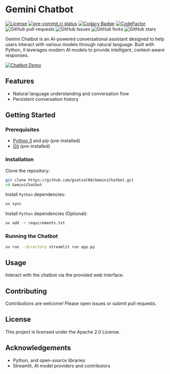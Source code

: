# Gemini Chatbot

[![License](https://img.shields.io/badge/License-Apache_2.0-blue.svg)](https://img.shields.io/github/license/gvatsal60/gemini-chatbot)
[![pre-commit.ci status](https://results.pre-commit.ci/badge/github/gvatsal60/gemini-chatbot/master.svg)](https://results.pre-commit.ci/latest/github/gvatsal60/gemini-chatbot/HEAD)
[![Codacy Badge](https://app.codacy.com/project/badge/Grade/65deeabfad78410990cbcd87bfc1d1fa)](https://app.codacy.com/gh/gvatsal60/gemini-chatbot/dashboard?utm_source=gh&utm_medium=referral&utm_content=&utm_campaign=Badge_grade)
[![CodeFactor](https://www.codefactor.io/repository/github/gvatsal60/gemini-chatbot/badge)](https://www.codefactor.io/repository/github/gvatsal60/gemini-chatbot)
![GitHub pull-requests](https://img.shields.io/github/issues-pr/gvatsal60/gemini-chatbot)
![GitHub Issues](https://img.shields.io/github/issues/gvatsal60/gemini-chatbot)
![GitHub forks](https://img.shields.io/github/forks/gvatsal60/gemini-chatbot)
![GitHub stars](https://img.shields.io/github/stars/gvatsal60/gemini-chatbot)

Gemini Chatbot is an AI-powered conversational assistant designed to help users interact with various models through natural language. Built with Python, it leverages modern AI models to provide intelligent, context-aware responses.

[![Chatbot Demo](https://img.shields.io/badge/Launch-Chatbot-blue)](https://gvatsal60-gemini-chatbot.hf.space)

## Features

- Natural language understanding and conversation flow
- Persistent conversation history

## Getting Started

### Prerequisites

- [Python 3](https://www.python.org/) and pip (pre-installed)
- [Git](https://git-scm.com/) (pre-installed)

### Installation

Clone the repository:

```bash
git clone https://github.com/gvatsal60/GeminiChatbot.git
cd GeminiChatbot
```

Install `Python` dependencies:

```bash
uv sync
```

Install `Python` dependencies (Optional):

```bash
uv add -r requirements.txt
```

### Running the Chatbot

```bash
uv run --directory streamlit run app.py
```

## Usage

Interact with the chatbot via the provided web interface.

## Contributing

Contributions are welcome! Please open issues or submit pull requests.

## License

This project is licensed under the Apache 2.0 License.

## Acknowledgements

- Python, and open-source libraries
- Streamlit, AI model providers and contributors
